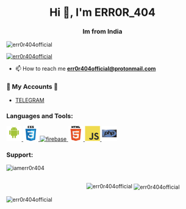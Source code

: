 <h1 align="center">Hi 👋, I'm ERR0R_404</h1>
<h3 align="center">Im from India</h3>

<p align="left"> <img src="https://komarev.com/ghpvc/?username=err0r404official&label=Profile%20views&color=0e75b6&style=flat" alt="err0r404official" /> </p>

<p align="left"> <a href="https://github.com/ryo-ma/github-profile-trophy"><img src="https://github-profile-trophy.vercel.app/?username=err0r404official" alt="err0r404official" /></a> </p>

- 📫 How to reach me **err0r404official@protonmail.com**

<p align="left">
</p>

### 👤 My Accounts 👤

* [TELEGRAM](https://t.me/)


<h3 align="left">Languages and Tools:</h3>
<p align="left"> <a href="https://developer.android.com" target="_blank" rel="noreferrer"> <img src="https://raw.githubusercontent.com/devicons/devicon/master/icons/android/android-original-wordmark.svg" alt="android" width="40" height="40"/> </a> <a href="https://www.w3schools.com/css/" target="_blank" rel="noreferrer"> <img src="https://raw.githubusercontent.com/devicons/devicon/master/icons/css3/css3-original-wordmark.svg" alt="css3" width="40" height="40"/> </a> <a href="https://firebase.google.com/" target="_blank" rel="noreferrer"> <img src="https://www.vectorlogo.zone/logos/firebase/firebase-icon.svg" alt="firebase" width="40" height="40"/> </a> <a href="https://www.w3.org/html/" target="_blank" rel="noreferrer"> <img src="https://raw.githubusercontent.com/devicons/devicon/master/icons/html5/html5-original-wordmark.svg" alt="html5" width="40" height="40"/> </a> <a href="https://developer.mozilla.org/en-US/docs/Web/JavaScript" target="_blank" rel="noreferrer"> <img src="https://raw.githubusercontent.com/devicons/devicon/master/icons/javascript/javascript-original.svg" alt="javascript" width="40" height="40"/> </a> <a href="https://www.php.net" target="_blank" rel="noreferrer"> <img src="https://raw.githubusercontent.com/devicons/devicon/master/icons/php/php-original.svg" alt="php" width="40" height="40"/> </a> </p>

<h3 align="left">Support:</h3>
<p><a href="https://www.buymeacoffee.com/iamerr0r404"> <img align="left" src="https://cdn.buymeacoffee.com/buttons/v2/default-yellow.png" height="50" width="210" alt="iamerr0r404" /></a></p><br><br>

<p><img align="left" src="https://github-readme-stats.vercel.app/api/top-langs?username=err0r404official&show_icons=true&locale=en&layout=compact" alt="err0r404official" /></p>

<p>&nbsp;<img align="center" src="https://github-readme-stats.vercel.app/api?username=err0r404official&show_icons=true&locale=en" alt="err0r404official" /></p>

<p><img align="center" src="https://github-readme-streak-stats.herokuapp.com/?user=err0r404official&" alt="err0r404official" /></p>
